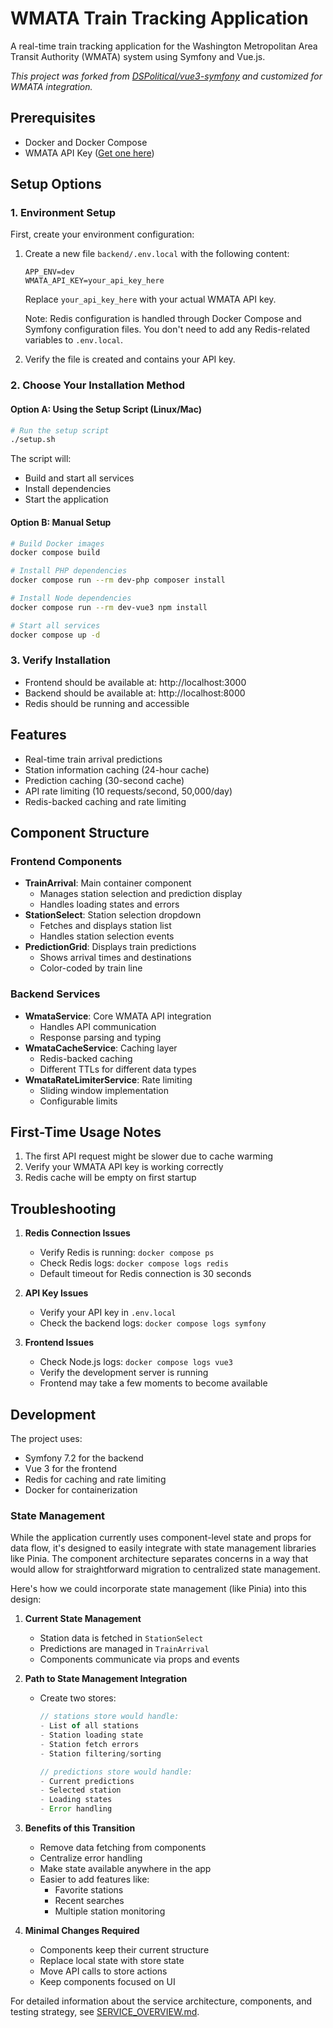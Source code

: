 # WMATA Train Tracking Application

A real-time train tracking application for the Washington Metropolitan Area Transit Authority (WMATA) system using Symfony and Vue.js.

*This project was forked from [DSPolitical/vue3-symfony](https://github.com/DSPolitical/vue3-symfony) and customized for WMATA integration.*

## Prerequisites

- Docker and Docker Compose
- WMATA API Key ([Get one here](https://developer.wmata.com/))

## Setup Options

### 1. Environment Setup
First, create your environment configuration:

1. Create a new file `backend/.env.local` with the following content:
   ```
   APP_ENV=dev
   WMATA_API_KEY=your_api_key_here
   ```
   Replace `your_api_key_here` with your actual WMATA API key.

   Note: Redis configuration is handled through Docker Compose and Symfony configuration files. You don't need to add any Redis-related variables to `.env.local`.

2. Verify the file is created and contains your API key.

### 2. Choose Your Installation Method

#### Option A: Using the Setup Script (Linux/Mac)
```bash
# Run the setup script
./setup.sh
```
The script will:
- Build and start all services
- Install dependencies
- Start the application

#### Option B: Manual Setup
```bash
# Build Docker images
docker compose build

# Install PHP dependencies
docker compose run --rm dev-php composer install

# Install Node dependencies
docker compose run --rm dev-vue3 npm install

# Start all services
docker compose up -d
```

### 3. Verify Installation
- Frontend should be available at: http://localhost:3000
- Backend should be available at: http://localhost:8000
- Redis should be running and accessible

## Features

- Real-time train arrival predictions
- Station information caching (24-hour cache)
- Prediction caching (30-second cache)
- API rate limiting (10 requests/second, 50,000/day)
- Redis-backed caching and rate limiting

## Component Structure

### Frontend Components
- **TrainArrival**: Main container component
  - Manages station selection and prediction display
  - Handles loading states and errors
- **StationSelect**: Station selection dropdown
  - Fetches and displays station list
  - Handles station selection events
- **PredictionGrid**: Displays train predictions
  - Shows arrival times and destinations
  - Color-coded by train line

### Backend Services
- **WmataService**: Core WMATA API integration
  - Handles API communication
  - Response parsing and typing
- **WmataCacheService**: Caching layer
  - Redis-backed caching
  - Different TTLs for different data types
- **WmataRateLimiterService**: Rate limiting
  - Sliding window implementation
  - Configurable limits

## First-Time Usage Notes

1. The first API request might be slower due to cache warming
2. Verify your WMATA API key is working correctly
3. Redis cache will be empty on first startup

## Troubleshooting

1. **Redis Connection Issues**
   - Verify Redis is running: `docker compose ps`
   - Check Redis logs: `docker compose logs redis`
   - Default timeout for Redis connection is 30 seconds

2. **API Key Issues**
   - Verify your API key in `.env.local`
   - Check the backend logs: `docker compose logs symfony`

3. **Frontend Issues**
   - Check Node.js logs: `docker compose logs vue3`
   - Verify the development server is running
   - Frontend may take a few moments to become available

## Development
The project uses:
- Symfony 7.2 for the backend
- Vue 3 for the frontend
- Redis for caching and rate limiting
- Docker for containerization

### State Management
While the application currently uses component-level state and props for data flow, it's designed to easily integrate with state management libraries like Pinia. The component architecture separates concerns in a way that would allow for straightforward migration to centralized state management.

Here's how we could incorporate state management (like Pinia) into this design:

1. **Current State Management**
   - Station data is fetched in `StationSelect`
   - Predictions are managed in `TrainArrival`
   - Components communicate via props and events

2. **Path to State Management Integration**
   - Create two stores:
     ```typescript
     // stations store would handle:
     - List of all stations
     - Station loading state
     - Station fetch errors
     - Station filtering/sorting

     // predictions store would handle:
     - Current predictions
     - Selected station
     - Loading states
     - Error handling
     ```

3. **Benefits of this Transition**
   - Remove data fetching from components
   - Centralize error handling
   - Make state available anywhere in the app
   - Easier to add features like:
     - Favorite stations
     - Recent searches
     - Multiple station monitoring

4. **Minimal Changes Required**
   - Components keep their current structure
   - Replace local state with store state
   - Move API calls to store actions
   - Keep components focused on UI

For detailed information about the service architecture, components, and testing strategy, see [SERVICE_OVERVIEW.md](SERVICE_OVERVIEW.md).